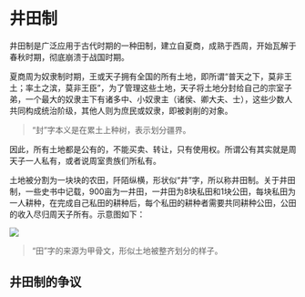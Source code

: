 # 井田制

井田制是广泛应用于古代时期的一种田制，建立自夏商，成熟于西周，开始瓦解于春秋时期，彻底崩溃于战国时期。

夏商周为奴隶制时期，王或天子拥有全国的所有土地，即所谓“普天之下，莫非王土；率土之滨，莫非王臣”，为了管理这些土地，天子将土地分封给自己的宗室子弟，一个最大的奴隶主下有诸多中、小奴隶主（诸侯、卿大夫、士），这些少数人共同构成统治阶级，其他人则为庶民或奴隶，即被剥削的对象。

> “封”字本义是在累土上种树，表示划分疆界。

因此，所有土地都是公有的，不能买卖、转让，只有使用权。所谓公有其实就是周天子一人私有，或者说周室贵族们所私有。

土地被分割为一块块的农田，阡陌纵横，形状似“井”字，所以称井田制。关于井田制，一些史书中记载，900亩为一井田，一井田为8块私田和1块公田，每块私田为一人耕种，在完成自己私田的耕种后，每个私田的耕种者需要共同耕种公田，公田的收入尽归周天子所有。示意图如下：


![](https://xpzheng-book.oss-cn-shenzhen.aliyuncs.com/history/%E4%BA%95%E7%94%B0.gif)

> “田”字的来源为甲骨文，形似土地被整齐划分的样子。


## 井田制的争议


